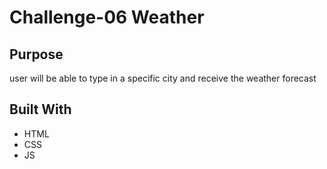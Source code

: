 
# Challenge-06 Weather

## Purpose
user will be able to type in a specific city and receive the weather forecast

## Built With
* HTML
* CSS
* JS


